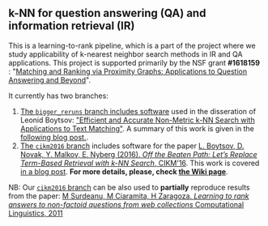 ## k-NN for question answering (QA) and information retrieval (IR)

This is a learning-to-rank pipeline, which is a part of the project where we study applicability of k-nearest neighbor search methods in IR and QA applications. This project is supported primarily by the NSF grant **#1618159** : "[Matching and Ranking via Proximity Graphs: Applications to Question Answering and Beyond](https://www.nsf.gov/awardsearch/showAward?AWD_ID=1618159&HistoricalAwards=false)". 

It currently has two branches:

1. [The ``bigger_reruns`` branch includes software](https://github.com/oaqa/knn4qa/tree/bigger_reruns) used in the disseration of Leonid Boytsov: ["Efficient and Accurate Non-Metric k-NN Search with Applications to Text Matching"](http://boytsov.info/pubs/thesis_boytsov.pdf). A summary of this work is given in the [following blog post.](http://searchivarius.org/blog/efficient-and-accurate-non-metric-k-nn-search-applications-text-matching-we-need-more-k-nn).
2. [The ``cikm2016`` branch](https://github.com/oaqa/knn4qa/tree/cikm2016) includes software for the paper [L. Boytsov, D. Novak, Y. Malkov, E. Nyberg  (2016). *Off the Beaten Path: Let’s Replace Term-Based Retrieval
with k-NN Search*, CIKM'16](http://boytsov.info/pubs/cikm2016.pdf). This work is covered [in a blog post](http://searchivarius.org/blog/text-retrieval-can-and-should-benefit-using-generic-k-nn-search-algorithms). **For more details, please, check [the Wiki page](https://github.com/oaqa/knn4qa/wiki)**.

NB: Our [``cikm2016`` branch](https://github.com/oaqa/knn4qa/tree/cikm2016) can be also used to **partially** reproduce results from the paper: [M Surdeanu, M Ciaramita, H Zaragoza. *Learning to rank answers to non-factoid questions from web collections* 
Computational Linguistics, 2011 ](http://www.mitpressjournals.org/doi/pdfplus/10.1162/COLI_a_00051) 


